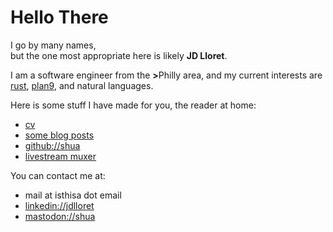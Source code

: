 # Hello There

I go by many names,<br>
but the one most appropriate here is likely <b>JD&nbsp;Lloret</b>.

I am a software engineer from the <b>&gt;</b>Philly area,
and my current interests are [rust], [plan9], and natural languages.

Here is some stuff I have made for you, the reader at home:
- [cv](cv.pdf)
- [some blog posts](posts.html)
- [github://shua](https://github.com/shua)
- [livestream muxer](https://shua.github.io/ssm)

You can contact me at:
- mail at isthisa dot email
- [linkedin://jdlloret](https://www.linkedin.com/in/jdlloret)
- <a rel="me" href="https://ruhr.social/@shua">mastodon://shua</a>

[rust]: https://www.rust-lang.org/en-US/
[plan9]: https://en.wikipedia.org/wiki/Plan_9_from_Bell_Labs
